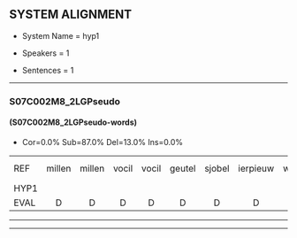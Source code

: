 
## SYSTEM ALIGNMENT

- System Name = hyp1

- Speakers = 1

- Sentences = 1

---

### S07C002M8_2LGPseudo

#### (S07C002M8_2LGPseudo-words)

- Cor=0.0%	Sub=87.0%	Del=13.0%	Ins=0.0%

|  |  |  |  |  |  |  |  |  |  |  |  |  |  |  |  |  |  |  |  |  |  |  |  |  |  |  |  |  |  |  |  |  |  |  |  |  |  |  |  |  |  |  |  |  |  |  |  |  |  |  |  |  |  |  |  |  |  |  |  |  |  |  |  |  |  |  |  |  |  |
|:--- |:---:|:---:|:---:|:---:|:---:|:---:|:---:|:---:|:---:|:---:|:---:|:---:|:---:|:---:|:---:|:---:|:---:|:---:|:---:|:---:|:---:|:---:|:---:|:---:|:---:|:---:|:---:|:---:|:---:|:---:|:---:|:---:|:---:|:---:|:---:|:---:|:---:|:---:|:---:|:---:|:---:|:---:|:---:|:---:|:---:|:---:|:---:|:---:|:---:|:---:|:---:|:---:|:---:|:---:|:---:|:---:|:---:|:---:|:---:|:---:|:---:|:---:|:---:|:---:|:---:|:---:|:---:|:---:|:---:|
| REF | millen | millen | vocil | vocil | geutel | sjobel | ierpieuw | walaan | * | * | *s | walaan | erke | haweel | *(houweel) | saarweng | gevicht | eemde*(eend) | * | * | bepoud*(bout) | *s | * | orstalk | veten | *(venten) | gefouw*(gevouw) | vurpaand | * | vurpaand | nizung | fiewon | kneurem | * | vawaai | strellen | zwieten | foetbans | oonste | * | oonste | muider | * | muider | grijnken | grijnken | schielstaug | prilsood | * | vloender | milste | veurder | kloeien | ulen | orponk | schodig | ijpo | ijpo | menuur | * | menuur | spreikje | hiffreeuw | * | wooien | * | * | * | *(wonen) |
| HYP1 |  |  |  |  |  |  |  |  |  | melde | mile | voro | vo | kiol | gnetel | su | bel | eurpeen | ewarla | eigenlijk | ha | harel | saengavin | in | i | woud | oestok | fen | e | en | evrouw | ve | virpan | virpent | nisug | feenwol | m | kneruh | vanw | sterlen | sueten | falpans | oonst | hu | nde | m | mter | gee | geldestalg | uh | rion | stoort | lunder | morst | vroudr | kloenen | en | opank | goti | ep | epo | m | menuu | spre | hifr | hu | wonwon | onen | wonenen |
| EVAL | D | D | D | D | D | D | D | D | D | S | S | S | S | S | S | S | S | S | S | S | S | S | S | S | S | S | S | S | S | S | S | S | S | S | S | S | S | S | S | S | S | S | S | S | S | S | S | S | S | S | S | S | S | S | S | S | S | S | S | S | S | S | S | S | S | S | S | S | S |
---

---
